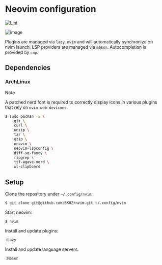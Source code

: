 # Neovim configuration
[![Lint](https://github.com/BKHZ/nvim/actions/workflows/lint.yml/badge.svg?branch=main)](https://github.com/BKHZ/nvim/actions/workflows/lint.yml)

![image](https://github.com/user-attachments/assets/dc476306-28bb-4735-abcd-693b44bd33b7)

Plugins are managed via `lazy.nvim` and will automatically synchronize on nvim launch. LSP providers are managed via
`mason`. Autocompletion is provided by `cmp`.

## Dependencies

### ArchLinux

> [!NOTE]
> A patched nerd font is required to correctly display icons in various plugins that rely on `nvim-web-devicons`.

```bash
$ sudo pacman -S \
	git \
	curl \
	unzip \
	tar \
	gzip \
	neovim \
	neovim-lspconfig \
	diff-so-fancy \
	ripgrep \
	ttf-agave-nerd \
	wl-clipboard
```

## Setup

Clone the repository under `~/.config/nvim`:
```bash
$ git clone git@github.com:BKHZ/nvim.git ~/.config/nvim
```

Start neovim:
```bash
$ nvim
```

Install and update plugins:
```bash
:Lazy
```

Install and update language servers:
```bash
:Mason
```

